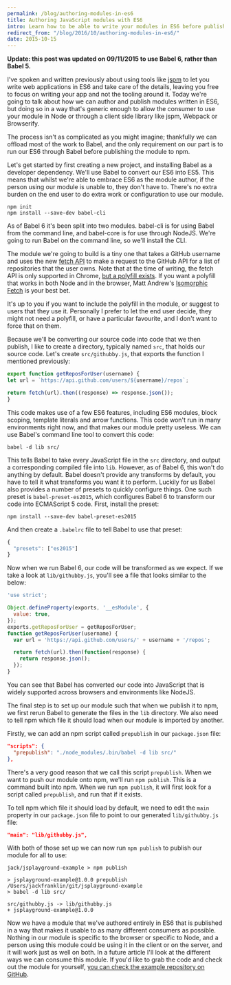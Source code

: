 ```yaml
---
permalink: /blog/authoring-modules-in-es6
title: Authoring JavaScript modules with ES6
intro: Learn how to be able to write your modules in ES6 before publishing them in a generic way to npm for others to consume.
redirect_from: "/blog/2016/10/authoring-modules-in-es6/"
date: 2015-10-15
---
```


**Update: this post was updated on 09/11/2015 to use Babel 6, rather than Babel 5.**

I've spoken and written previously about using tools like [jspm](http://jspm.io) to let you write web applications in ES6 and take care of the details, leaving you free to focus on writing your app and not the tooling around it. Today we're going to talk about how we can author and publish modules written in ES6, but doing so in a way that's generic enough to allow the consumer to use your module in Node or through a client side library like jspm, Webpack or Browserify.

The process isn't as complicated as you might imagine; thankfully we can offload most of the work to Babel, and the only requirement on our part is to run our ES6 through Babel before publishing the module to npm.

Let's get started by first creating a new project, and installing Babel as a developer dependency. We'll use Babel to convert our ES6 into ES5. This means that whilst we're able to embrace ES6 as the module author, if the person using our module is unable to, they don't have to. There's no extra burden on the end user to do extra work or configuration to use our module.

```
npm init
npm install --save-dev babel-cli
```

As of Babel 6 it's been split into two modules. babel-cli is for using Babel from the command line, and babel-core is for use through NodeJS. We're going to run Babel on the command line, so we'll install the CLI.

The module we're going to build is a tiny one that takes a GitHub username and uses the new [fetch API](https://developer.mozilla.org/en/docs/Web/API/Fetch_API) to make a request to the GitHub API for a list of repositories that the user owns. Note that at the time of writing, the fetch API is only supported in Chrome, [but a polyfill exists](https://github.com/github/fetch). If you want a polyfill that works in both Node and in the browser, Matt Andrew's [Isomorphic Fetch](https://github.com/matthew-andrews/isomorphic-fetch) is your best bet.

It's up to you if you want to include the polyfill in the module, or suggest to users that they use it. Personally I prefer to let the end user decide, they might not need a polyfill, or have a particular favourite, and I don't want to force that on them.

Because we'll be converting our source code into code that we then publish, I like to create a directory, typically named `src`, that holds our source code. Let's create `src/githubby.js`, that exports the function I mentioned previously:

```js
export function getReposForUser(username) {
let url = `https://api.github.com/users/${username}/repos`;

return fetch(url).then((response) => response.json());
}
```

This code makes use of a few ES6 features, including ES6 modules, block scoping, template literals and arrow functions. This code won't run in many environments right now, and that makes our module pretty useless. We can use Babel's command line tool to convert this code:

```
babel -d lib src/
```

This tells Babel to take every JavaScript file in the `src` directory, and output a corresponding compiled file into `lib`. However, as of Babel 6, this won't do anything by default. Babel doesn't provide any transforms by default, you have to tell it what transforms you want it to perform. Luckily for us Babel also provides a number of presets to quickly configure things. One such preset is `babel-preset-es2015`, which configures Babel 6 to transform our code into ECMAScript 5 code. First, install the preset:

```
npm install --save-dev babel-preset-es2015
```

And then create a `.babelrc` file to tell Babel to use that preset:

```js
{
  "presets": ["es2015"]
}
```

Now when we run Babel 6, our code will be transformed as we expect. If we take a look at `lib/githubby.js`, you'll see a file that looks similar to the below:

```js
'use strict';

Object.defineProperty(exports, '__esModule', {
  value: true,
});
exports.getReposForUser = getReposForUser;
function getReposForUser(username) {
  var url = 'https://api.github.com/users/' + username + '/repos';

  return fetch(url).then(function(response) {
    return response.json();
  });
}
```

You can see that Babel has converted our code into JavaScript that is widely supported across browsers and environments like NodeJS.

The final step is to set up our module such that when we publish it to npm, we first rerun Babel to generate the files in the `lib` directory. We also need to tell npm which file it should load when our module is imported by another.

Firstly, we can add an npm script called `prepublish` in our `package.json` file:

```json
"scripts": {
  "prepublish": "./node_modules/.bin/babel -d lib src/"
},
```

There's a very good reason that we call this script `prepublish`. When we want to push our module onto npm, we'll run `npm publish`. This is a command built into npm. When we run `npm publish`, it will first look for a script called `prepublish`, and run that if it exists.

To tell npm which file it should load by default, we need to edit the `main` property in our `package.json` file to point to our generated `lib/githubby.js` file:

```json
"main": "lib/githubby.js",
```

With both of those set up we can now run `npm publish` to publish our module for all to use:

```
jack/jsplayground-example > npm publish

> jsplayground-example@1.0.0 prepublish /Users/jackfranklin/git/jsplayground-example
> babel -d lib src/

src/githubby.js -> lib/githubby.js
+ jsplayground-example@1.0.0
```

Now we have a module that we've authored entirely in ES6 that is published in a way that makes it usable to as many different consumers as possible. Nothing in our module is specific to the browser or specific to Node, and a person using this module could be using it in the client or on the server, and it will work just as well on both. In a future article I'll look at the different ways we can consume this module. If you'd like to grab the code and check out the module for yourself, [you can check the example repository on GitHub](https://github.com/jackfranklin/authoring-es6-module-example).
